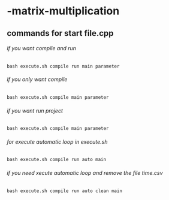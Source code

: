 # -matrix-multiplication
## commands for start file.cpp

###### if you want compile and run  

`bash execute.sh compile run main parameter`

###### if you only want compile
`bash execute.sh compile main parameter`

###### if you want run project
`bash execute.sh compile main parameter`

###### for execute automatic loop in execute.sh 
`bash execute.sh compile run auto main`

###### if you need xecute automatic loop and remove the file time.csv 
`bash execute.sh compile run auto clean main`
